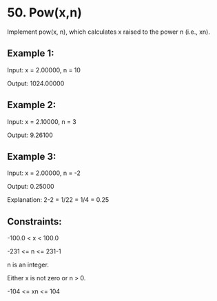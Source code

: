 # 50. Pow(x,n)

Implement pow(x, n), which calculates x raised to the power n (i.e., xn).

## Example 1:

Input: x = 2.00000, n = 10

Output: 1024.00000

## Example 2:

Input: x = 2.10000, n = 3

Output: 9.26100

## Example 3:

Input: x = 2.00000, n = -2

Output: 0.25000

Explanation: 2-2 = 1/22 = 1/4 = 0.25
 
## Constraints:

-100.0 < x < 100.0

-231 <= n <= 231-1

n is an integer.

Either x is not zero or n > 0.

-104 <= xn <= 104
